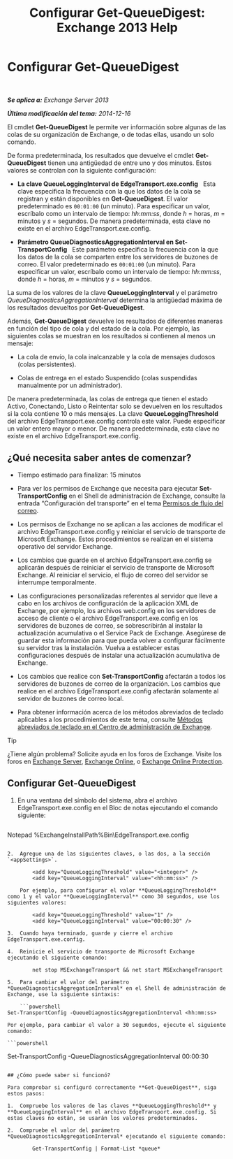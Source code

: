 ﻿---
title: 'Configurar Get-QueueDigest: Exchange 2013 Help'
TOCTitle: Configurar Get-QueueDigest
ms:assetid: f730c520-4ba5-4a15-8846-132bff500bb8
ms:mtpsurl: https://technet.microsoft.com/es-es/library/Dn505733(v=EXCHG.150)
ms:contentKeyID: 59637140
ms.date: 04/23/2018
mtps_version: v=EXCHG.150
ms.translationtype: HT
---

# Configurar Get-QueueDigest

 

_**Se aplica a:** Exchange Server 2013_

_**Última modificación del tema:** 2014-12-16_

El cmdlet **Get-QueueDigest** le permite ver información sobre algunas de las colas de su organización de Exchange, o de todas ellas, usando un solo comando.

De forma predeterminada, los resultados que devuelve el cmdlet **Get-QueueDigest** tienen una antigüedad de entre uno y dos minutos. Estos valores se controlan con la siguiente configuración:

  - **La clave QueueLoggingInterval de EdgeTransport.exe.config**   Esta clave especifica la frecuencia con la que los datos de la cola se registran y están disponibles en **Get-QueueDigest**. El valor predeterminado es `00:01:00` (un minuto). Para especificar un valor, escríbalo como un intervalo de tiempo: *hh:mm:ss*, donde *h* = horas, *m* = minutos y *s* = segundos. De manera predeterminada, esta clave no existe en el archivo EdgeTransport.exe.config.

  - **Parámetro QueueDiagnosticsAggregationInterval en Set-TransportConfig**   Este parámetro especifica la frecuencia con la que los datos de la cola se comparten entre los servidores de buzones de correo. El valor predeterminado es `00:01:00` (un minuto). Para especificar un valor, escríbalo como un intervalo de tiempo: *hh:mm:ss*, donde *h* = horas, *m* = minutos y *s* = segundos.

La suma de los valores de la clave **QueueLoggingInterval** y el parámetro *QueueDiagnosticsAggregationInterval* determina la antigüedad máxima de los resultados devueltos por **Get-QueueDigest**.

Además, **Get-QueueDigest** devuelve los resultados de diferentes maneras en función del tipo de cola y del estado de la cola. Por ejemplo, las siguientes colas se muestran en los resultados si contienen al menos un mensaje:

  - La cola de envío, la cola inalcanzable y la cola de mensajes dudosos (colas persistentes).

  - Colas de entrega en el estado Suspendido (colas suspendidas manualmente por un administrador).

De manera predeterminada, las colas de entrega que tienen el estado Activo, Conectando, Listo o Reintentar solo se devuelven en los resultados si la cola contiene 10 o más mensajes. La clave **QueueLoggingThreshold** del archivo EdgeTransport.exe.config controla este valor. Puede especificar un valor entero mayor o menor. De manera predeterminada, esta clave no existe en el archivo EdgeTransport.exe.config.

## ¿Qué necesita saber antes de comenzar?

  - Tiempo estimado para finalizar: 15 minutos

  - Para ver los permisos de Exchange que necesita para ejecutar **Set-TransportConfig** en el Shell de administración de Exchange, consulte la entrada “Configuración del transporte” en el tema [Permisos de flujo del correo](mail-flow-permissions-exchange-2013-help.md).

  - Los permisos de Exchange no se aplican a las acciones de modificar el archivo EdgeTransport.exe.config y reiniciar el servicio de transporte de Microsoft Exchange. Estos procedimientos se realizan en el sistema operativo del servidor Exchange.

  - Los cambios que guarde en el archivo EdgeTransport.exe.config se aplicarán después de reiniciar el servicio de transporte de Microsoft Exchange. Al reiniciar el servicio, el flujo de correo del servidor se interrumpe temporalmente.

  - Las configuraciones personalizadas referentes al servidor que lleve a cabo en los archivos de configuración de la aplicación XML de Exchange, por ejemplo, los archivos web.config en los servidores de acceso de cliente o el archivo EdgeTransport.exe.config en los servidores de buzones de correo, se sobrescribirán al instalar la actualización acumulativa o el Service Pack de Exchange. Asegúrese de guardar esta información para que pueda volver a configurar fácilmente su servidor tras la instalación. Vuelva a establecer estas configuraciones después de instalar una actualización acumulativa de Exchange.

  - Los cambios que realice con **Set-TransportConfig** afectarán a todos los servidores de buzones de correo de la organización. Los cambios que realice en el archivo EdgeTransport.exe.config afectarán solamente al servidor de buzones de correo local.

  - Para obtener información acerca de los métodos abreviados de teclado aplicables a los procedimientos de este tema, consulte [Métodos abreviados de teclado en el Centro de administración de Exchange](keyboard-shortcuts-in-the-exchange-admin-center-exchange-online-protection-help.md).


> [!TIP]
> ¿Tiene algún problema? Solicite ayuda en los foros de Exchange. Visite los foros en <A href="https://go.microsoft.com/fwlink/p/?linkid=60612">Exchange Server</A>, <A href="https://go.microsoft.com/fwlink/p/?linkid=267542">Exchange Online</A>, o <A href="https://go.microsoft.com/fwlink/p/?linkid=285351">Exchange Online Protection</A>.



## Configurar Get-QueueDigest

1.  En una ventana del símbolo del sistema, abra el archivo EdgeTransport.exe.config en el Bloc de notas ejecutando el comando siguiente:
    
    ```powershell
Notepad %ExchangeInstallPath%Bin\EdgeTransport.exe.config
```

2.  Agregue una de las siguientes claves, o las dos, a la sección `<appSettings>`.
    
        <add key="QueueLoggingThreshold" value="<integer>" />
        <add key="QueueLoggingInterval" value="<hh:mm:ss>" />
    
    Por ejemplo, para configurar el valor **QueueLoggingThreshold** como 1 y el valor **QueueLoggingInterval** como 30 segundos, use los siguientes valores:
    
        <add key="QueueLoggingThreshold" value="1" />
        <add key="QueueLoggingInterval" value="00:00:30" />

3.  Cuando haya terminado, guarde y cierre el archivo EdgeTransport.exe.config.

4.  Reinicie el servicio de transporte de Microsoft Exchange ejecutando el siguiente comando:
    
        net stop MSExchangeTransport && net start MSExchangeTransport

5.  Para cambiar el valor del parámetro *QueueDiagnosticsAggregationInterval* en el Shell de administración de Exchange, use la siguiente sintaxis:
    
    ```powershell
Set-TransportConfig -QueueDiagnosticsAggregationInterval <hh:mm:ss>
```
    
    Por ejemplo, para cambiar el valor a 30 segundos, ejecute el siguiente comando:
    
    ```powershell
Set-TransportConfig -QueueDiagnosticsAggregationInterval 00:00:30
```

## ¿Cómo puede saber si funcionó?

Para comprobar si configuró correctamente **Get-QueueDigest**, siga estos pasos:

1.  Compruebe los valores de las claves **QueueLoggingThreshold** y **QueueLoggingInterval** en el archivo EdgeTransport.exe.config. Si estas claves no están, se usarán los valores predeterminados.

2.  Compruebe el valor del parámetro *QueueDiagnosticsAggregationInterval* ejecutando el siguiente comando:
    
        Get-TransportConfig | Format-List *queue*

